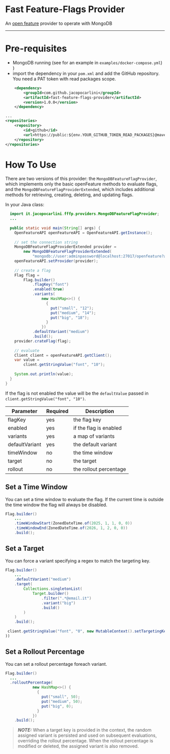 # Fast Feature-Flags Provider

An [open feature](https://openfeature.dev/) provider to operate with MongoDB

---

# Pre-requisites

- MongoDB running (see for an example in `examples/docker-compose.yml`) )
- import the dependency in your `pom.xml` and add the GitHub repository. You need a PAT token with read packages scope.

``` xml
    <dependency>
        <groupId>com.github.jacopocarlini</groupId>
        <artifactId>fast-feature-flags-provider</artifactId>
        <version>1.0.0</version>
    </dependency>

...
<repositories>
    <repository>
        <id>github</id>
        <url>https://public:${env.YOUR_GITHUB_TOKEN_READ_PACKAGES}@maven.pkg.github.com/jacopocarlini/fast-feature-flags-provider</url>
    </repository>
</repositories>
```

# How To Use

There are two versions of this provider: the `MongoDBFeatureFlagProvider`, which implements only the basic openFeature
methods to evaluate flags,
and the `MongoDBFeatureFlagProviderExtended`, which includes additional methods for retrieving, creating, deleting, and
updating flags.

In your Java class:

``` java
  import it.jacopocarlini.fffp.providers.MongoDBFeatureFlagProvider;
  ...
  
  public static void main(String[] args) {
    OpenFeatureAPI openFeatureAPI = OpenFeatureAPI.getInstance();
    
    // set the connection string
    MongoDBFeatureFlagProviderExtended provider =
        new MongoDBFeatureFlagProviderExtended(
            "mongodb://user:adminpassword@localhost:27017/openfeature?authSource=admin");
    openFeatureAPI.setProvider(provider);
    
    // create a flag
    Flag flag =
        Flag.builder()
            .flagKey("font")
            .enabled(true)
            .variants(
                new HashMap<>() {
                  {
                    put("small", "12");
                    put("medium", "14");
                    put("big", "18");
                  }
                })
            .defaultVariant("medium")
            .build();
    provider.crateFlag(flag);
    
    // evaluate
    Client client = openFeatureAPI.getClient();
    var value =
        client.getStringValue("font", "10");
    
    System.out.println(value);
  }
}
```

If the flag is not enabled the value will be the `defaultValue` passed in `client.getStringValue("font", "10")`.

| Parameter      | Required | Description            |
|----------------|----------|------------------------|
| flagKey        | yes      | the flag key           |
| enabled        | yes      | if the flag is enabled |
| variants       | yes      | a map of variants      | 
| defaultVariant | yes      | the default variant    |
| timeWindow     | no       | the time window        |
| target         | no       | the target             |
| rollout        | no       | the rollout percentage |

## Set a Time Window

You can set a time window to evaluate the flag.
If the current time is outside the time window the flag will always be disabled.

``` java
Flag.builder()
    ...
    .timeWindowStart(ZonedDateTime.of(2025, 1, 1, 0, 0))
    .timeWindowEnd(ZonedDateTime.of(2026, 1, 2, 0, 0))
    .build();
```

## Set a Target

You can force a variant specifying a regex to match the targeting key.

``` java
Flag.builder()
    ...
    .defaultVariant("medium")
    .target(
        Collections.singletonList(
            Target.builder()
                .filter(".*@email.it")
                .variant("big")
                .build()
        )
    )
    .build();
    
 client.getStringValue("font", "0", new MutableContext().setTargetingKey("nickname@email.it"));
))
```

## Set a Rollout Percentage

You can set a rollout percentage foreach variant.

``` java
Flag.builder()
  ...
  .rolloutPercentage(
            new HashMap<>() {
              {
                put("small", 50);
                put("medium", 50);
                put("big", 0);
              }
            })
    .build();
```

> **_NOTE:_** When a target key is provided in the context,
> the random assigned variant is persisted and used on subsequent evaluations, overriding the rollout percentage.
> When the rollout percentage is modified or deleted, the assigned variant is also removed.

